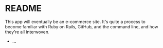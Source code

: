 # README

This app will eventually be an e-commerce site.  It's quite a process to become familiar with Ruby on Rails, GitHub, and the command line, and how they're all interwoven.



* ...
